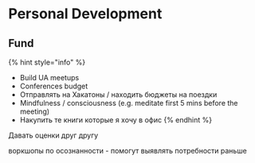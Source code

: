 # Personal Development

## Fund

{% hint style="info" %}
* Build UA meetups
* Conferences budget
* Отправлять на Хакатоны / находить бюджеты на поездки
* Mindfulness / consciousness \(e.g. meditate first 5 mins before the meeting\)
* Накупить те книги которые я хочу в офис
{% endhint %}

Давать оценки друг другу

воркшопы по осознанности - помогут выявлять потребности раньше

